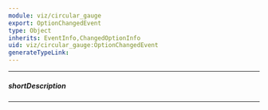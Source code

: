 ```yaml
---
module: viz/circular_gauge
export: OptionChangedEvent
type: Object
inherits: EventInfo,ChangedOptionInfo
uid: viz/circular_gauge:OptionChangedEvent
generateTypeLink: 
---
```

---
##### shortDescription
<!-- Description goes here -->

---
<!-- Description goes here -->